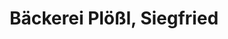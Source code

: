 ---
title: "Bäckerei Plößl, Siegfried"
url: /nabburg/baeckerei-ploessl-siegfried/
shop: Bäckerei
---